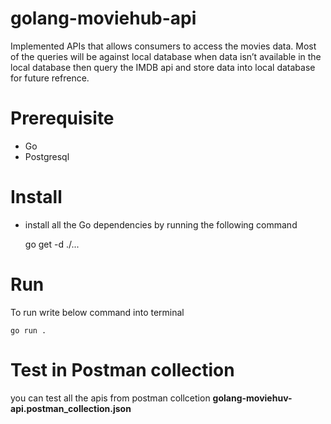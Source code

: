 # golang-moviehub-api

Implemented APIs that allows consumers to access the movies data. Most of the queries will be against local database when data isn’t available in the local database then query the IMDB api and store data into local database for future refrence.

# Prerequisite
- Go
- Postgresql

# Install
- install all the Go dependencies by running the following command

     go get -d ./...

# Run
To run write below command into terminal
   
    go run .

# Test in Postman collection
you can test all the apis from postman collcetion **golang-moviehuv-api.postman_collection.json**

